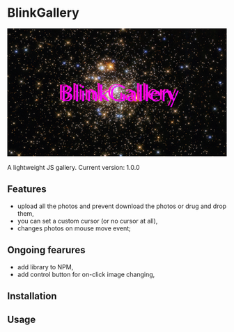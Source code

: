 # BlinkGallery

![give a star to the project](./etc/header.png)

A lightweight JS gallery.
Current version: 1.0.0

## Features

- upload all the photos and prevent download the photos or drug and drop them,
- you can set a custom cursor (or no cursor at all),
- changes photos on mouse move event;

## Ongoing fearures

- add library to NPM,
- add control button for on-click image changing,

## Installation

## Usage
